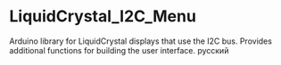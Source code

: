 # LiquidCrystal_I2C_Menu
Arduino library for LiquidCrystal displays that use the I2C bus. Provides additional functions for building the user interface.
русский
